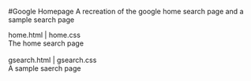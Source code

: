 #Google Homepage
A recreation of the google home search page and a sample search page

home.html | home.css</br>
The home search page</br>
</br>
gsearch.html | gsearch.css</br>
A sample saerch page